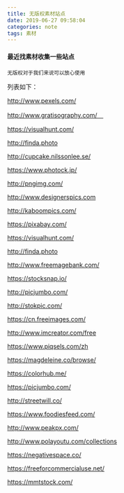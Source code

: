```yaml
---
title: 无版权素材站点
date: 2019-06-27 09:58:04
categories: note
tags: 素材
---
```


#### 最近找素材收集一些站点
    无版权对于我们来说可以放心使用

列表如下：

http://www.pexels.com/

http://www.gratisography.com/　

https://visualhunt.com/

http://finda.photo

http://cupcake.nilssonlee.se/

https://www.photock.jp/

http://pngimg.com/

http://www.designerspics.com

http://kaboompics.com/

https://pixabay.com/

https://visualhunt.com/

http://finda.photo

http://www.freemagebank.com/

https://stocksnap.io/

http://picjumbo.com/

http://stokpic.com/

https://cn.freeimages.com/

http://www.imcreator.com/free

https://www.piqsels.com/zh

https://magdeleine.co/browse/

https://colorhub.me/

https://picjumbo.com/

http://streetwill.co/

https://www.foodiesfeed.com/

http://www.peakpx.com/

http://www.polayoutu.com/collections

https://negativespace.co/

https://freeforcommercialuse.net/

https://mmtstock.com/
